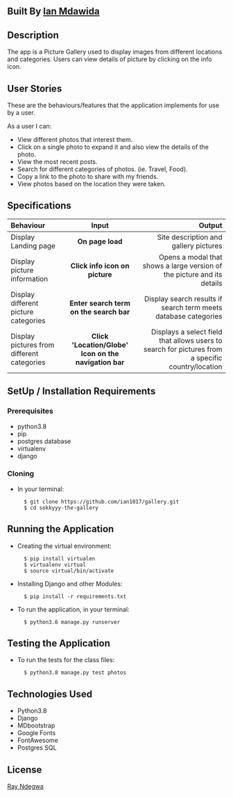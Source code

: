 ## Built By [Ian Mdawida](https://github.com/ian1017/)

## Description
The app is a Picture Gallery used to display images from different locations and categories. Users can view details of picture by clicking on the info icon.

## User Stories
These are the behaviours/features that the application implements for use by a user.

As a user I can:
* View different photos that interest them.
* Click on a single photo to expand it and also view the details of the photo. 
* View the most recent posts.
* Search for different categories of photos. (ie. Travel, Food).
* Copy a link to the photo to share with my friends.
* View photos based on the location they were taken.

## Specifications
| Behaviour | Input | Output |
| :---------------- | :---------------: | ------------------: |
| Display Landing page | **On page load** | Site description and gallery pictures |
| Display picture information | **Click info icon on picture** | Opens a modal that shows a large version of the picture and its details |
| Display different picture categories | **Enter search term on the search bar** | Display search results if search term meets database categories |
| Display pictures from different categories |**Click 'Location/Globe' Icon on the navigation bar**|Displays a select field that allows users to search for pictures from a specific country/location|

## SetUp / Installation Requirements
### Prerequisites
* python3.8
* pip
* postgres database
* virtualenv
* django

### Cloning
* In your terminal:
        
        $ git clone https://github.com/ian1017/gallery.git
        $ cd sokkyyy-the-gallery

## Running the Application
* Creating the virtual environment:

        $ pip install virtualen
        $ virtualenv virtual
        $ source virtual/bin/activate

* Installing Django and other Modules:

        $ pip install -r requirements.txt


* To run the application, in your terminal:


        $ python3.6 manage.py runserver



## Testing the Application
* To run the tests for the class files:

        $ python3.8 manage.py test photos

## Technologies Used
* Python3.8
* Django
* MDbootstrap
* Google Fonts
* FontAwesome
* Postgres SQL

## License
[Ray Ndegwa](https://github.com/ian1017/)